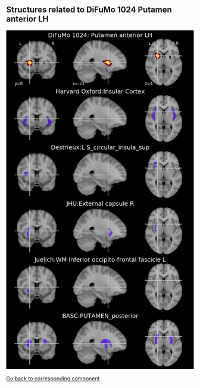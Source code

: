 


## Structures related to DiFuMo 1024 Putamen anterior LH

![851](851.jpg "Structures related to DiFuMo 1024 Putamen anterior LH")

[Go back to corresponding component](https://parietal-inria.github.io/DiFuMo/1024/html/851.html)